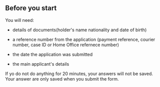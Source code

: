 ## Before you start

You will need:

- details of documents(holder's name nationality and date of birth)

- a reference number from the application (payment reference, courier number, case ID or Home Office refernece number)

- the date the application was submitted

- the main applicant's details

If yo do not do anything for 20 minutes, your answers will not be saved. Your answer are only saved when you submit the form.
